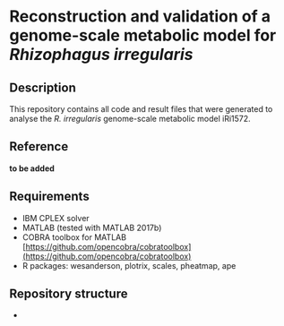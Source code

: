 # Reconstruction and validation of a genome-scale metabolic model for _Rhizophagus irregularis_

## Description
This repository contains all code and result files that were generated to analyse the _R. irregularis_ genome-scale metabolic model iRi1572.

## Reference
**to be added**

## Requirements
* IBM CPLEX solver
* MATLAB (tested with MATLAB 2017b)
* COBRA toolbox for MATLAB [https://github.com/opencobra/cobratoolbox](https://github.com/opencobra/cobratoolbox)
* R packages:  wesanderson, plotrix, scales, pheatmap, ape
## Repository structure
*
 






